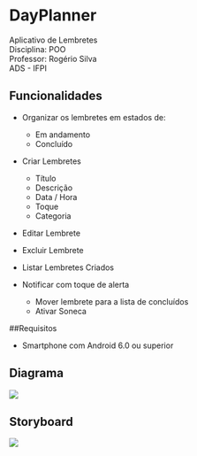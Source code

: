 # DayPlanner
Aplicativo de Lembretes <br />
Disciplina: POO <br />
Professor: Rogério Silva <br />
ADS - IFPI

## Funcionalidades
- Organizar os lembretes em estados de:
  - Em andamento
  - Concluído

- Criar Lembretes
  - Título
  - Descrição
  - Data / Hora
  - Toque
  - Categoria

- Editar Lembrete

- Excluir Lembrete

- Listar Lembretes Criados

- Notificar com toque de alerta
  - Mover lembrete para a lista de concluídos
  - Ativar Soneca

##Requisitos
- Smartphone com Android 6.0 ou superior
  
## Diagrama
<img src="Artefatos do Projeto/Diagrama.png" />

## Storyboard
<img src="Artefatos do Projeto/Storyboard.PNG" />
